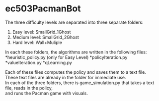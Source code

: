 # ec503PacmanBot


The three difficulty levels are separated into three separate folders:
1. Easy level: SmallGrid_1Ghost
2. Medium level: SmallGrid_2Ghost
3. Hard level: Wall+Muliple

In each these folders, the algorithms are written in the following files:<br />
*heuristic_policy.py (only for Easy Level)
*policyIteration.py
*valueIteration.py
*qLearning.py

Each of these files computes the policy and saves them to a text file.<br />
These text files are already in the folder for immediate use.<br />
In each of the three folders, there is game_simulation.py that takes a text file, reads in the policy, <br />
and runs the Pacman game with visuals. 

